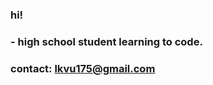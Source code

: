 ### hi! 

###  - high school student learning to code.

### contact: lkvu175@gmail.com

<!--
**laurenkvu/laurenkvu** is a ✨ _special_ ✨ repository because its `README.md` (this file) appears on your GitHub profile.


-->
